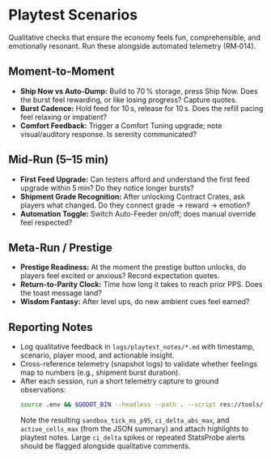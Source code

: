 # Playtest Scenarios

Qualitative checks that ensure the economy feels fun, comprehensible, and emotionally resonant. Run these alongside automated telemetry (RM‑014).

## Moment-to-Moment

- **Ship Now vs Auto-Dump:** Build to 70 % storage, press Ship Now. Does the burst feel rewarding, or like losing progress? Capture quotes.
- **Burst Cadence:** Hold feed for 10 s, release for 10 s. Does the refill pacing feel relaxing or impatient?
- **Comfort Feedback:** Trigger a Comfort Tuning upgrade; note visual/auditory response. Is serenity communicated?

## Mid-Run (5–15 min)

- **First Feed Upgrade:** Can testers afford and understand the first feed upgrade within 5 min? Do they notice longer bursts?
- **Shipment Grade Recognition:** After unlocking Contract Crates, ask players what changed. Do they connect grade → reward → emotion?
- **Automation Toggle:** Switch Auto-Feeder on/off; does manual override feel respected?

## Meta-Run / Prestige

- **Prestige Readiness:** At the moment the prestige button unlocks, do players feel excited or anxious? Record expectation quotes.
- **Return-to-Parity Clock:** Time how long it takes to reach prior PPS. Does the toast message land?
- **Wisdom Fantasy:** After level ups, do new ambient cues feel earned?

## Reporting Notes

- Log qualitative feedback in `logs/playtest_notes/*.md` with timestamp, scenario, player mood, and actionable insight.
- Cross-reference telemetry (snapshot logs) to validate whether feelings map to numbers (e.g., shipment burst duration).
- After each session, run a short telemetry capture to ground observations:
  ```bash
  source .env && $GODOT_BIN --headless --path . --script res://tools/replay_headless.gd --duration=60 --seed=42 --strategy=normal
  ```
  Note the resulting `sandbox_tick_ms_p95`, `ci_delta_abs_max`, and `active_cells_max` (from the JSON summary) and attach highlights to playtest notes. Large `ci_delta` spikes or repeated StatsProbe alerts should be flagged alongside qualitative comments.
